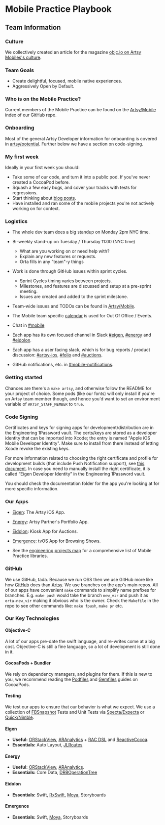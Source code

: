 # Mobile Practice Playbook

## Team Information

### Culture

We collectively created an article for the magazine [objc.io on Artsy Mobiles's culture](http://www.objc.io/issue-22/artsy.html).

### Team Goals

* Create delightful, focused, mobile native experiences.
* Aggressively Open by Default.

### Who is on the Mobile Practice?

Current members of the Mobile Practice can be found on the [Artsy/Mobile](https://github.com/artsy.mobile) index of our GitHub repo.

### Onboarding

Most of the general Artsy Developer information for onboarding is covered in [artsy/potential](https://github.com/artsy/potential#onboarding). Further below we have a section on code-signing.

### My first week

Ideally in your first week you should:

* Take some of our code, and turn it into a public pod. If you've never created a CocoaPod before.
* Squash a few easy bugs, and cover your tracks with tests for regressions.
* Start thinking about [blog posts](https://github.com/artsy/mobile/labels/Blog%20Post).
* Have installed and ran some of the mobile projects you're not actively working on for context.

### Logistics

* The whole dev team does a big standup on Monday 2pm NYC time.

* Bi-weekly stand-up on Tuesday / Thursday 11:00 (NYC time)
    * What are you working on or need help with?
    * Explain any new features or requests.
    * Orta fills in any "team"-y things

* Work is done through GitHub issues within sprint cycles.
    * Sprint Cycles timing varies between projects.
    * Milestones, and features are discussed and setup at a pre-sprint meeting.
    * Issues are created and added to the sprint milestone.

* Team-wide issues and TODOs can be found in [Artsy/Mobile](https://github.com/artsy/mobile/).
* The Mobile team specific [calendar](https://www.google.com/calendar/embed?src=artsymail.com_bke4sctkn8o072rjgtcsrrun3s%40group.calendar.google.com&ctz=America/New_York) is used for Out Of Office / Events.
* Chat in [#mobile](https://artsy.slack.com/messages/mobile/)
* Each app has its own focused channel in Slack [#eigen](https://artsy.slack.com/messages/eigen/), [#energy](https://artsy.slack.com/messages/energy) and [#eidolon](https://artsy.slack.com/messages/eidolon/).
* Each app has a user facing slack, which is for bug reports / product discussion:  [#artsy-ios](https://artsy.slack.com/messages/artsy-ios/), [#folio](https://artsy.slack.com/messages/folio) and [#auctions](https://artsy.slack.com/messages/auctions/).
* GitHub notifications, etc. in [#mobile-notifications](https://artsy.slack.com/messages/mobile-notifications/).

### Getting started

Chances are there's a `make artsy`, and otherwise follow the README for your project of choice. Some pods (like our fonts) will only install if you're an Artsy team member though, and hence you'd want to set an environment variable of `ARTSY_STAFF_MEMBER` to `true`. 

### Code Signing

Certificates and keys for signing apps for development/distribution are in the Engineering 1Password vault. The certs/keys are stored as a developer identity that can be imported into Xcode; the entry is named "Apple iOS Mobile Developer Identity". Make sure to install from there instead of letting Xcode revoke the existing keys.

  For more information related to choosing the right certificate and profile for development builds (that include Push Notification support), see [this document](https://github.com/artsy/eigen/blob/master/docs/push_notifications.md). In case you need to manually install the right certificate, it is called “Eigen Developer Identity” in the Engineering 1Password vault.

  You should check the documentation folder for the app you're looking at for more specific information.

### Our Apps

* [Eigen](https://github.com/artsy/eigen): The Artsy iOS App.
* [Energy](https://github.com/artsy/energy): Artsy Partner's Portfolio App.
* [Eidolon](https://github.com/artsy/eidolon): Kiosk App for Auctions.
* [Emergence](https://github.com/artsy/emergence): tvOS App for Browsing Shows.

* See the [engineering projects map](https://trello.com/b/VLlTIM7l/artsy-engineering-projects-map) for a comprehensive list of Mobile Practice libraries.

### GitHub

We use GitHub, tada.  Because we run OSS then we use GitHub more like how [GitHub](https://speakerdeck.com/holman/how-github-uses-github-to-build-github) does than [Artsy](http://artsy.github.io/blog/2012/01/29/how-art-dot-sy-uses-github-to-build-art-dot-sy/). We use branches on the app's main repos. All of our apps have convenient `make` commands to simplify name prefixes for branches. E.g. `make push` would take the branch `new_vir` and push it as `orta-new_vir` making it obvious who is the owner. Check the `Makefile` in the repo to see other commands like: `make fpush`, `make pr` etc.

### Our Key Technologies

#### Objective-C

A lot of our apps pre-date the swift language, and re-writes come at a big cost. Objective-C is still a fine language, so a lot of development is still done in it.

#### CocoaPods + Bundler

We rely on dependency managers, and plugins for them. If this is new to you, we recommend reading the [Podfiles](https://guides.cocoapods.org/) and [Gemfiles](https://guides.cocoapods.org/using/a-gemfile.html) guides on CocoaPods.

#### Testing

We test our apps to ensure that our behavior is what we expect. We use a collection of [FBSnapshot](http://www.objc.io/issue-15/snapshot-testing.html) Tests and Unit Tests via [Specta/Expecta](https://github.com/specta/specta) or [Quick/Nimble](https://github.com/Quick/Quick/).

#### Eigen

* **Useful:** [ORStackView](https://github.com/orta/ORStackView/), [ARAnalytics](https://github.com/orta/ARAnalytics) + [RAC DSL](https://github.com/artsy/eigen/blob/6bcacede194ca5b948e916746d313e7c96ec085e/Artsy/Classes/ARAppDelegate%2BAnalytics.m) and [ReactiveCocoa](http://reactivecocoa.io).
* **Essentials:** Auto Layout, [JLRoutes](https://github.com/joeldev/JLRoutes)

#### Energy

* **Useful:** [ORStackView](https://github.com/orta/ORStackView/), [ARAnalytics](https://github.com/orta/ARAnalytics).
* **Essentials:** Core Data, [DRBOperationTree](https://cocoapods.org/pods/DRBOperationTree)

#### Eidolon

* **Essentials:** Swift, [RxSwift](http://rxswift.org), [Moya](https://github.com/ashfurrow/moya/), Storyboards

#### Emergence

* **Essentials:** Swift,  [Moya](https://github.com/ashfurrow/moya/), Storyboards
